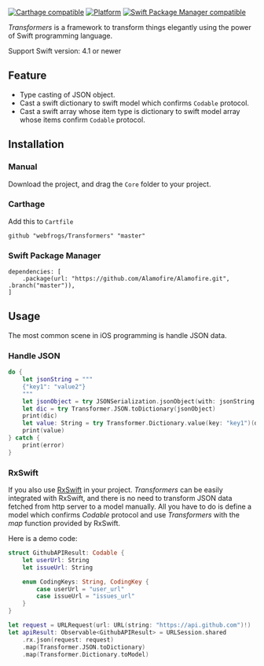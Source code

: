 [![Carthage compatible](https://img.shields.io/badge/Carthage-compatible-4BC51D.svg?style=flat)](https://github.com/Carthage/Carthage)
[![Platform](https://img.shields.io/badge/Platform-iOS|macOS|tvOS-4BC51D.svg?style=flat)](https://github.com/webfrogs/Transformers)
[![Swift Package Manager compatible](https://img.shields.io/badge/Swift%20Package%20Manager-compatible-brightgreen.svg)](https://github.com/apple/swift-package-manager)

*Transformers* is a framework to transform things elegantly using the power of Swift programming language. 

Support Swift version: 4.1 or newer

## Feature

- Type casting of JSON object.
- Cast a swift dictionary to swift model which confirms `Codable` protocol.
- Cast a swift array whose item type is dictionary to swift model array whose items confirm `Codable` protocol.

## Installation

### Manual

Download the project, and drag the `Core` folder to your project.

### Carthage

Add this to `Cartfile`

```
github "webfrogs/Transformers" "master"
```

### Swift Package Manager

```
dependencies: [
    .package(url: "https://github.com/Alamofire/Alamofire.git", .branch("master")),
]
```

## Usage

The most common scene in iOS programming is handle JSON data.

### Handle JSON 

```swift
do {
    let jsonString = """
    {"key1": "value2"}
    """
    let jsonObject = try JSONSerialization.jsonObject(with: jsonString.data(using: String.Encoding.utf8)!, options: [])
    let dic = try Transformer.JSON.toDictionary(jsonObject)
    print(dic)
    let value: String = try Transformer.Dictionary.value(key: "key1")(dic)
    print(value)
} catch {
    print(error)
}
```

### RxSwift

If you also use [RxSwift](https://github.com/ReactiveX/RxSwift) in your project. *Transformers* can be easily integrated with RxSwift, and there is no need to transform JSON data fetched from http server to a model manually. All you have to do is define a model which confirms *Codable* protocol and use *Transformers* with the *map* function provided by RxSwift. 

Here is a demo code:

```swift
struct GithubAPIResult: Codable {
    let userUrl: String
    let issueUrl: String

    enum CodingKeys: String, CodingKey {
        case userUrl = "user_url"
        case issueUrl = "issues_url"
    }
}

let request = URLRequest(url: URL(string: "https://api.github.com")!)
let apiResult: Observable<GithubAPIResult> = URLSession.shared
    .rx.json(request: request)
    .map(Transformer.JSON.toDictionary)
    .map(Transformer.Dictionary.toModel)
```



